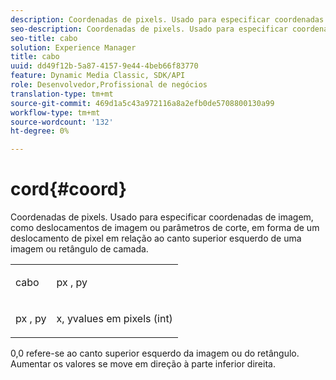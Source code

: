 ```yaml
---
description: Coordenadas de pixels. Usado para especificar coordenadas de imagem, como deslocamentos de imagem ou parâmetros de corte, em forma de um deslocamento de pixel em relação ao canto superior esquerdo de uma imagem ou retângulo de camada.
seo-description: Coordenadas de pixels. Usado para especificar coordenadas de imagem, como deslocamentos de imagem ou parâmetros de corte, em forma de um deslocamento de pixel em relação ao canto superior esquerdo de uma imagem ou retângulo de camada.
seo-title: cabo
solution: Experience Manager
title: cabo
uuid: dd49f12b-5a87-4157-9e44-4beb66f83770
feature: Dynamic Media Classic, SDK/API
role: Desenvolvedor,Profissional de negócios
translation-type: tm+mt
source-git-commit: 469d1a5c43a972116a8a2efb0de5708800130a99
workflow-type: tm+mt
source-wordcount: '132'
ht-degree: 0%

---
```



# cord{#coord}

Coordenadas de pixels. Usado para especificar coordenadas de imagem, como deslocamentos de imagem ou parâmetros de corte, em forma de um deslocamento de pixel em relação ao canto superior esquerdo de uma imagem ou retângulo de camada.

<table id="simpletable_A686120953124ACB8803CB9C877252AB"> 
 <tr class="strow"> 
  <td class="stentry"> <p><span class="codeph"> <span class="varname"> cabo</span> </span> </p> </td> 
  <td class="stentry"> <p><span class="codeph"> <span class="varname"> px</span> </span>,  <span class="codeph"><span class="varname"> py</span></span> </p></td> 
 </tr> 
 <tr class="strow"> 
  <td class="stentry"> <p><span class="codeph"> <span class="varname"> px</span> </span>,  <span class="codeph"><span class="varname"> py</span></span> </p></td> 
  <td class="stentry"> <p><span class="varname"> x</span>,  <span class="varname"> </span> yvalues em pixels (int) </p></td> 
 </tr> 
</table>

0,0 refere-se ao canto superior esquerdo da imagem ou do retângulo. Aumentar os valores se move em direção à parte inferior direita.
